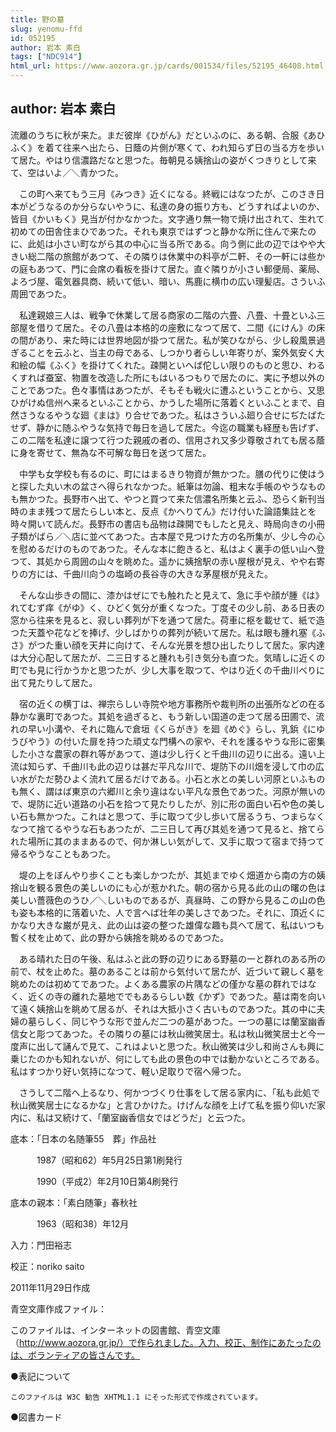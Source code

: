```yaml
---
title: 野の墓
slug: yenomu-ffd
id: 052195
author: 岩本 素白
tags: ["NDC914"]
html_url: https://www.aozora.gr.jp/cards/001534/files/52195_46408.html
---
```


## author: 岩本 素白

流離のうちに秋が来た。まだ彼岸《ひがん》だといふのに、ある朝、合服《あひふく》を着て往来へ出たら、日蔭の片側が寒くて、われ知らず日の当る方を歩いて居た。やはり信濃路だなと思つた。毎朝見る姨捨山の姿がくつきりとして来て、空はいよ／＼青かつた。

　この町へ来てもう三月《みつき》近くになる。終戦にはなつたが、このさき日本がどうなるのか分らないやうに、私達の身の振り方も、どうすればよいのか、皆目《かいもく》見当が付かなかつた。文字通り無一物で焼け出されて、生れて初めての田舎住まひであつた。それも東京ではずつと静かな所に住んで来たのに、此処は小さい町ながら其の中心に当る所である。向う側に此の辺ではやや大きい総二階の旅館があつて、その隣りは休業中の料亭が二軒、その一軒には些かの庭もあつて、門に会席の看板を掛けて居た。直ぐ隣りが小さい郵便局、薬局、よろづ屋、電気器具商、続いて低い、暗い、馬鹿に横巾の広い理髪店。さういふ周囲であつた。

　私達親娘三人は、戦争で休業して居る商家の二階の六畳、八畳、十畳といふ三部屋を借りて居た。その八畳は本格的の座敷になつて居て、二間《にけん》の床の間があり、来た時には世界地図が掛つて居た。私が笑ひながら、少し殺風景過ぎることを云ふと、当主の母である、しつかり者らしい年寄りが、案外気安く大和絵の幅《ふく》を掛けてくれた。疎開といへば佗しい限りのものと思ひ、わるくすれば蚕室、物置を改造した所にもはいるつもりで居たのに、実に予想以外のことであつた。色々事情はあつたが、そもそも戦火に遭ふということから、又思ひがけぬ信州へ来るといふことから、かうした場所に落着くといふことまで、自然さうなるやうな廻《まは》り合せであつた。私はさういふ廻り合せにぢたばたせず、静かに随ふやうな気持で毎日を過して居た。今迄の職業も経歴も告げず、この二階を私達に譲つて行つた親戚の者の、信用され又多少尊敬されても居る蔭に身を寄せて、無為な不可解な毎日を送つて居た。

　中学も女学校も有るのに、町にはまるきり物資が無かつた。膳の代りに使はうと探した丸い木の盆さへ得られなかつた。紙筆は勿論、粗末な手帳のやうなものも無かつた。長野市へ出て、やつと買つて来た信濃名所集と云ふ、恐らく新刊当時のまま残つて居たらしい本と、反点《かへりてん》だけ付いた論語集註とを時々開いて読んだ。長野市の書店も品物は疎開でもしたと見え、時局向きの小冊子類がばら／＼店に並べてあつた。古本屋で見つけた方の名所集が、少し今の心を慰めるだけのものであつた。そんな本に飽きると、私はよく裏手の低い山へ登つて、其処から周囲の山々を眺めた。遥かに姨捨駅の赤い屋根が見え、やや右寄りの方には、千曲川向うの塩崎の長谷寺の大きな茅屋根が見えた。

　そんな山歩きの間に、漆かはぜにでも触れたと見えて、急に手や顔が腫《は》れてむず痒《がゆ》く、ひどく気分が重くなつた。丁度その少し前、ある日表の窓から往来を見ると、寂しい葬列が下を通つて居た。荷車に枢を載せて、紙で造つた天蓋や花などを捧げ、少しばかりの葬列が続いて居た。私は眼も腫れ塞《ふさ》がつた重い顔を天井に向けて、そんな光景を想ひ出したりして居た。家内達は大分心配して居たが、二三日すると腫れも引き気分も直つた。気晴しに近くの町でも見に行かうかと思つたが、少し大事を取つて、やはり近くの千曲川べりに出て見たりして居た。

　宿の近くの横丁は、禅宗らしい寺院や地方事務所や裁判所の出張所などの在る静かな裏町であつた。其処を過ぎると、もう新しい国道の走つて居る田圃で、流れの早い小溝や、それに臨んで倉垣《くらがき》を廻《めぐ》らし、乳鋲《にゆうびやう》の付いた扉を持つた頑丈な門構への家や、それを護るやうな形に密集した小さな農家の群れ等があつて、道は少し行くと千曲川の辺りに出る。遠い上流は知らず、千曲川も此の辺りは甚だ平凡な川で、堤防下の川畑を浸して巾の広い水がただ勢ひよく流れて居るだけである。小石と水との美しい河原といふものも無く、謂はば東京の六郷川と余り違はない平凡な景色であつた。河原が無いので、堤防に近い道路の小石を拾つて見たりしたが、別に形の面白い石や色の美しい石も無かつた。これはと思つて、手に取つて少し歩いて居るうち、つまらなくなつて捨てるやうな石もあつたが、二三日して再び其処を通つて見ると、捨てられた場所に其のままあるので、何か淋しい気がして、又手に取つて宿まで持つて帰るやうなこともあつた。

　堤の上をぼんやり歩くことも楽しかつたが、其処までゆく畑道から南の方の姨捨山を観る景色の美しいのにも心が惹かれた。朝の宿から見る此の山の曙の色は美しい薔薇色のうひ／＼しいものであるが、真昼時、この野から見るこの山の色も姿も本格的に落着いた、人で言へば壮年の美しさであつた。それに、頂近くにかなり大きな巌が見え、此の山は姿の整つた雄偉な趣も具へて居て、私はいつも暫く杖を止めて、此の野から姨捨を眺めるのであつた。

　ある晴れた日の午後、私はふと此の野の辺りにある野墓の一と群れのある所の前で、杖を止めた。墓のあることは前から気付いて居たが、近づいて親しく墓を眺めたのは初めてであつた。よくある農家の片隅などの僅かな墓の群れではなく、近くの寺の離れた墓地ででもあるらしい数《かず》であつた。墓は南を向いて遠く姨捨山を眺めて居るが、それは大抵小さく古いものであつた。其の中に夫婦の墓らしく、同じやうな形で並んだ二つの墓があつた。一つの墓には蘭室幽香信女と彫つてあつた。その隣りの墓には秋山微笑居士。私は秋山微笑居士と今一度声に出して誦んで見て、これはよいと思つた。秋山微笑は少し和尚さんも興に乗じたのかも知れないが、何にしても此の景色の中では動かないところである。私はすつかり好い気持になつて、軽い足取りで宿へ帰つた。

　さうして二階へ上るなり、何かつづくり仕事をして居る家内に、「私も此処で秋山微笑居士になるかな」と言ひかけた。けげんな顔を上げて私を振り仰いだ家内に、私は又続けて、「蘭室幽香信女ではどうだ」と云つた。













底本：「日本の名随筆55　葬」作品社

　　　1987（昭和62）年5月25日第1刷発行

　　　1990（平成2）年2月10日第4刷発行

底本の親本：「素白随筆」春秋社

　　　1963（昭和38）年12月

入力：門田裕志

校正：noriko saito

2011年11月29日作成

青空文庫作成ファイル：

このファイルは、インターネットの図書館、青空文庫（http://www.aozora.gr.jp/）で作られました。入力、校正、制作にあたったのは、ボランティアの皆さんです。











●表記について


	このファイルは W3C 勧告 XHTML1.1 にそった形式で作成されています。







●図書カード